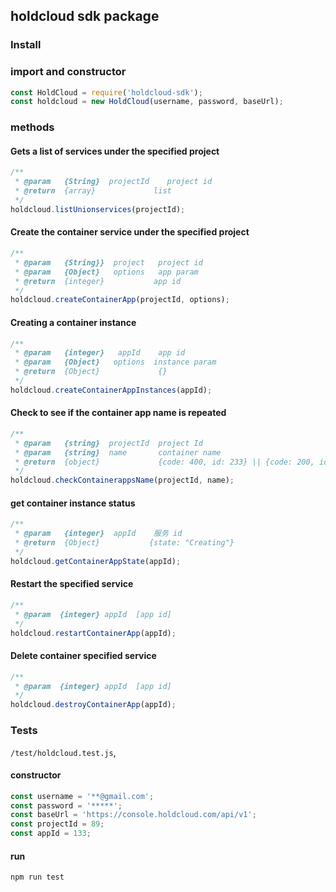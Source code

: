 ## holdcloud sdk package

### Install

### import and constructor

```javascript
const HoldCloud = require('holdcloud-sdk');
const holdcloud = new HoldCloud(username, password, baseUrl);
```

### methods

#### Gets a list of services under the specified project

```javascript
/**
 * @param   {String}  projectId    project id
 * @return  {array}             list
 */
holdcloud.listUnionservices(projectId);
```

#### Create the container service under the specified project

```javascript
/**
 * @param   {String}}  project   project id
 * @param   {Object}   options   app param
 * @return  {integer}           app id
 */
holdcloud.createContainerApp(projectId, options);
```

#### Creating a container instance

```javascript
/**
 * @param   {integer}   appId    app id
 * @param   {Object}   options  instance param
 * @return  {Object}             {}
 */
holdcloud.createContainerAppInstances(appId);
```

#### Check to see if the container app name is repeated

```javascript
/**
 * @param   {string}  projectId  project Id
 * @param   {string}  name       container name
 * @return  {object}             {code: 400, id: 233} || {code: 200, id: null}
 */
holdcloud.checkContainerappsName(projectId, name);
```

#### get container instance status

```javascript
/**
 * @param   {integer}  appId    服务 id
 * @return  {Object}           {state: "Creating"}
 */
holdcloud.getContainerAppState(appId);
```

#### Restart the specified service

```javascript
/**
 * @param  {integer} appId  [app id]
 */
holdcloud.restartContainerApp(appId);
```

#### Delete container specified service

```javascript
/**
 * @param  {integer} appId  [app id]
 */
holdcloud.destroyContainerApp(appId);
```

### Tests

`/test/holdcloud.test.js`,

#### constructor

```javascript
const username = '**@gmail.com';
const password = '*****';
const baseUrl = 'https://console.holdcloud.com/api/v1';
const projectId = 89;
const appId = 133;
```

#### run

```bash
npm run test
```
